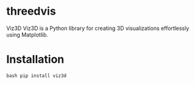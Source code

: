 # threedvis
Viz3D  Viz3D is a Python library for creating 3D visualizations effortlessly using Matplotlib.  
# Installation 
```bash pip install viz3d```
